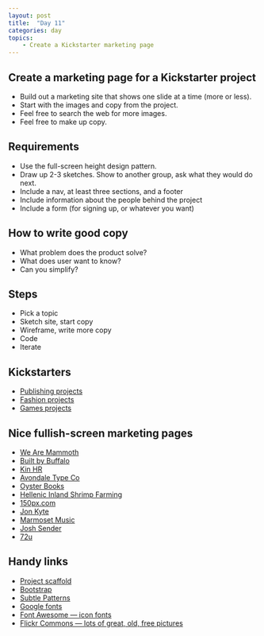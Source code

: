 ```yaml
---
layout: post
title:  "Day 11"
categories: day
topics:
    - Create a Kickstarter marketing page
---
```


## Create a marketing page for a Kickstarter project

- Build out a marketing site that shows one slide at a time (more or less).
- Start with the images and copy from the project.
- Feel free to search the web for more images.
- Feel free to make up copy.

## Requirements

- Use the full-screen height design pattern.
- Draw up 2-3 sketches. Show to another group, ask what they would do next.
- Include a nav, at least three sections, and a footer
- Include information about the people behind the project
- Include a form (for signing up, or whatever you want)

## How to write good copy

- What problem does the product solve?
- What does user want to know?
- Can you simplify?

## Steps

- Pick a topic
- Sketch site, start copy
- Wireframe, write more copy
- Code
- Iterate

## Kickstarters

- [Publishing projects](http://www.kickstarter.com/discover/categories/publishing)
- [Fashion projects](http://www.kickstarter.com/discover/categories/fashion)
- [Games projects](http://www.kickstarter.com/discover/categories/games)

## Nice fullish-screen marketing pages


- [We Are Mammoth](http://wearemammoth.com/about)
- [Built by Buffalo](http://builtbybuffalo.com/planner)
- [Kin HR](http://kinhr.com/)
- [Avondale Type Co](http://avondaletypeco.com/atc-krueger/)
- [Oyster Books](https://www.oysterbooks.com/)
- [Hellenic Inland Shrimp Farming](http://www.shrimp.eu/en)
- [150px.com](http://150px.com/)
- [Jon Kyte](http://www.jrk-design.co.uk)
- [Marmoset Music](https://www.marmosetmusic.com/)
- [Josh Sender](http://joshsender.com/)
- [72u](http://72u.org/)

## Handy links


- [Project scaffold](https://github.com/tsl-frontend/scaffold)
- [Bootstrap](http://getbootstrap.com)
- [Subtle Patterns](http://subtlepatterns.com/)
- [Google fonts](http://www.google.com/fonts)
- [Font Awesome — icon fonts](http://fortawesome.github.io/Font-Awesome/)
- [Flickr Commons — lots of great, old, free pictures](http://www.flickr.com/commons)
